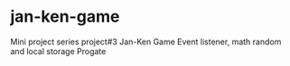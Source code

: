 # jan-ken-game
Mini project series project#3
Jan-Ken Game
Event listener, math random and local storage
Progate
